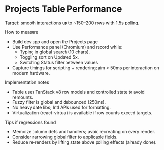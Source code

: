 # Projects Table Performance

Target: smooth interactions up to ~150–200 rows with 1.5s polling.

How to measure
- Build dev app and open the Projects page.
- Use Performance panel (Chromium) and record while:
  - Typing in global search (10 chars).
  - Toggling sort on Updated 5x.
  - Switching Status filter between values.
- Capture timings for scripting + rendering; aim < 50ms per interaction on modern hardware.

Implementation notes
- Table uses TanStack v8 row models and controlled state to avoid remounts.
- Fuzzy filter is global and debounced (250ms).
- No heavy date libs; Intl APIs used for formatting.
- Virtualization (react-virtual) is available if row counts exceed targets.

Tips if regressions found
- Memoize column defs and handlers; avoid recreating on every render.
- Consider narrowing global filter to applicable fields.
- Reduce re-renders by lifting state above polling effects (already done).

